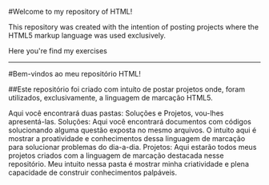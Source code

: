 #Welcome to my repository of HTML!

This repository was created with the intention of posting projects where the HTML5 markup language was used exclusively.

Here you're find my exercises 

------------------------------------------------------------------------------------------------------------------------

#Bem-vindos ao meu repositório HTML!

##Este repositório foi criado com intuíto de postar projetos onde, foram utilizados, exclusivamente, a linguagem de marcação HTML5.

Aqui você encontrará duas pastas: Soluções e Projetos, vou-lhes apresentá-las.
  Soluções: Aqui você encontrará documentos com códigos solucionando alguma questão exposta no mesmo arquivos. O intuito aqui é mostrar a proatividade e conhecimentos dessa linguagem de marcação para solucionar problemas do dia-a-dia.
  Projetos: Aqui estarão todos meus projetos criados com a linguagem de marcação destacada nesse repositório. Meu intuito nessa pasta é mostrar minha criatividade e plena capacidade de construir conhecimentos palpáveis.
